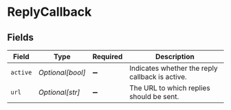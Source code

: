 # ReplyCallback


## Fields

| Field                                           | Type                                            | Required                                        | Description                                     |
| ----------------------------------------------- | ----------------------------------------------- | ----------------------------------------------- | ----------------------------------------------- |
| `active`                                        | *Optional[bool]*                                | :heavy_minus_sign:                              | Indicates whether the reply callback is active. |
| `url`                                           | *Optional[str]*                                 | :heavy_minus_sign:                              | The URL to which replies should be sent.        |